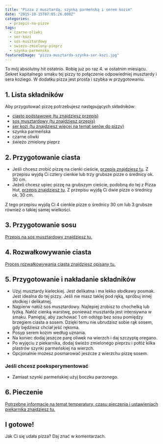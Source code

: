 ```yaml
---
title: "Pizza z musztardą, szynką parmeńską i serem kozim"
date: "2015-10-15T07:05:26.000Z"
categories: 
  - przepis-na-pizze
tags: 
  - czarne-oliwki
  - ser-kozi
  - sos-musztardowy
  - swiezo-zmielony-pieprz
  - szynka-parmenska
featuredImage: "pizza-musztarda-szynka-ser-kozi.jpg"
---
```


To mój absolutny hit ostatnio. Robię już po raz 4. w ostatnim miesiącu. Sekret kapitalnego smaku tej pizzy to połączenie odpowiedniej musztardy i sera koziego. W dodatku pizza jest prosta i szybka w przygotowaniu.

## 1\. Lista składników

Aby przygotować pizzę potrzebujesz następujących składników:

- <a title="Przepis na ciasto podstawowe" href="/przepis-na-ciasto-na-pizze/">ciasto podstawowe (tu znajdziesz przepis)</a>
- <a title="Przepis na sos z suszonych pomidorów" href="/sos-musztardowy/">sos musztardowy (tu znajdziesz przepis)</a>
- <a title="Ser do pizzy" href="/jaki-ser-wybrac-do-pizzy/">ser kozi (tu znajdziesz więcej na temat serów do pizzy)</a>
- szynka parmeńska
- czarne oliwki
- świeżo zmielony pieprz

## 2\. Przygotowanie ciasta

- Jeśli chcesz zrobić pizzę na cienki cieście, <a title="Przepis na ciasto podstawowe" href="/przepis-na-ciasto-na-pizze/">przepis znajdziesz tu</a>. Z przepisu wyjdą Ci cztery cienkie lub trzy grubsze pizze o średnicy ok. 30 cm.
- Jeżeli chcesz upiec pizzę na grubszym cieście, podobną do tej z Pizza Hut, <a title="Przepis na pizzę na grubym cieście" href="/jak-zrobic-ciasto-na-pizze-jak-w-pizza-hut/">przepis znajdziesz tu</a>. Z przepisu wyjdą Ci dwie pizze o średnicy ok. 30 cm.

Z tego przepisu wyjdą Ci 4 cienkie pizze o średnicy 30 cm lub 3 grubsze również o takiej samej wielkości.

## 3\. Przygotowanie sosu

<a title="Przepis na sos musztardowy" href="/sos-musztardowy/">Przepis na sos musztardowy znajdziesz tu.</a>

## 4\. Rozwałkowywanie ciasta

<a title="Rozwałkowywanie ciasta" href="/jak-walkowac-ciasto-pizzy/">Proces rozwałkowywania ciasta znajdziesz opisany tu.</a>

## 5\. Przygotowanie i nakładanie składników

- Użyj musztardy kieleckiej. Jest delikatna i ma lekko słodkawy posmak. Jest idealna do tej pizzy. Jeśli nie masz takiej pod ręką, spróbuj innej słodkiej i delikatnej.
- Najpierw nałóż sos musztardowy. Najlepiej zrobisz to chochelką lub łyżką. Nałóż cienką warstwę, ponieważ musztarda jest intensywna w smaku. Pamiętaj, aby zachować 1 cm odstęp bez sosu pomiędzy brzegiem ciasta a sosem. Dzięki temu nie ubrudzisz sobie rąk sosem, gdy będziesz chciał jeść rękoma.
- Posyp serem kozim według uznania.
- Na koniec dodaj jeszcze parę oliwek na wierzch i daj szczyptę oregano.
- Po wyjęciu z piekarnika, dodaj świeżo zmielonego pieprzu i połóż kilka plastrów szynki parmeńskiej na wierzch.
- Opcjonalnie możesz posmarować jeszcze z wierzchu pizzę sosem.

### Jeśli chcesz poeksperymentować

- Zamiast szynki parmeńskiej użyj boczku parzonego.

## 6\. Pieczenie

<a title="Jak ustawić piekarnik do pieczenia pizzy" href="/jak-ustawic-piekarnik-pieczenia-pizzy/">Potrzebne informacje na temat temperatury, czasu pieczenia i ustawieniach piekarnika znajdziesz tu.</a>

## I gotowe!

Jak Ci się udała pizza? Daj znać w komentarzach.
